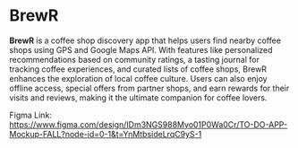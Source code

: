 # BrewR

**BrewR** is a coffee shop discovery app that helps users find nearby coffee shops using GPS and Google Maps API. With features like personalized recommendations based on community ratings, a tasting journal for tracking coffee experiences, and curated lists of coffee shops, BrewR enhances the exploration of local coffee culture. Users can also enjoy offline access, special offers from partner shops, and earn rewards for their visits and reviews, making it the ultimate companion for coffee lovers.

Figma Link:
https://www.figma.com/design/IDm3NGS988Myo01P0Wa0Cr/TO-DO-APP-Mockup-FALL?node-id=0-1&t=YnMtbsideLrqC9yS-1
